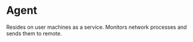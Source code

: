 # Agent #

Resides on user machines as a service. Monitors network processes and
sends them to remote.

